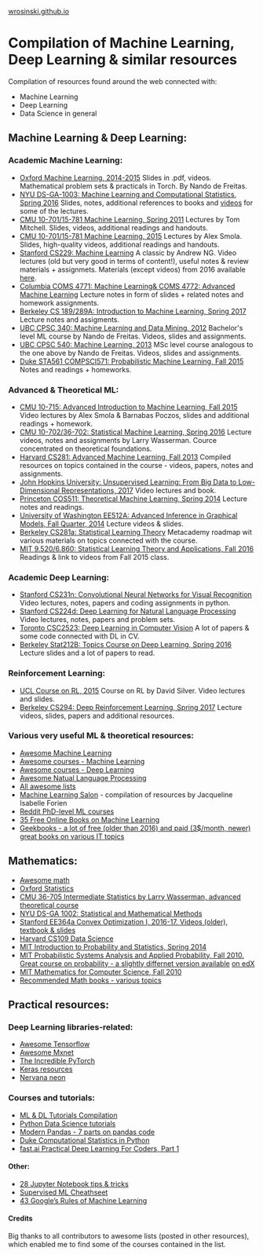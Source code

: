 [wrosinski.github.io](https://wrosinski.github.io/resources/ "Compilation of Machine Learning, Deep Learning & similar resources")

# Compilation of Machine Learning, Deep Learning & similar resources

Compilation of resources found around the web connected with:

* Machine Learning
* Deep Learning
* Data Science in general



##  Machine Learning & Deep Learning:

###  Academic Machine Learning:

* [Oxford Machine Learning, 2014-2015][1] Slides in .pdf, videos. Mathematical problem sets & practicals in Torch. By Nando de Freitas.
* [NYU DS-GA-1003: Machine Learning and Computational Statistics, Spring 2016][2] Slides, notes, additional references to books and [videos][3] for some of the lectures.
* [CMU 10-701/15-781 Machine Learning, Spring 2011][4] Lectures by Tom Mitchell. Slides, videos, additional readings and handouts.
* [CMU 10-701/15-781 Machine Learning, 2015][4] Lectures by Alex Smola. Slides, high-quality videos, additional readings and handouts.
* [Stanford CS229: Machine Learning][5] A classic by Andrew NG. Video lectures (old but very good in terms of content!), useful notes & review materials + assignmets. Materials (except videos) from 2016 available [here][6].
* [Columbia COMS 4771: Machine Learning& COMS 4772: Advanced Machine Learning][7] Lecture notes in form of slides + related notes and homework assignments.
* [Berkeley CS 189/289A: Introduction to Machine Learning, Spring 2017][8] Lecture notes and assigments.
* [UBC CPSC 340: Machine Learning and Data Mining, 2012][9] Bachelor's level ML course by Nando de Freitas. Videos, slides and assignments.
* [UBC CPSC 540: Machine Learning, 2013][10] MSc level course analogous to the one above by Nando de Freitas. Videos, slides and assignments.
* [Duke STA561 COMPSCI571: Probabilistic Machine Learning, Fall 2015][11] Notes and readings + homeworks.

###  Advanced & Theoretical ML:

* [CMU 10-715: Advanced Introduction to Machine Learning, Fall 2015][12] Video lectures by Alex Smola & Barnabas Poczos, slides and additional readings + homework.
* [CMU 10-702/36-702: Statistical Machine Learning, Spring 2016][13] Lecture videos, notes and assignments by Larry Wasserman. Cource concentrated on theoretical foundations.
* [Harvard CS281: Advanced Machine Learning, Fall 2013][14] Compiled resources on topics contained in the course - videos, papers, notes and assignments.
* [John Hopkins University: Unsupervised Learning: From Big Data to Low-Dimensional Representations, 2017][15] Video lectures and book.
* [Princeton COS511: Theoretical Machine Learning, Spring 2014][16] Lecture notes and readings.
* [University of Washington EE512A: Advanced Inference in Graphical Models, Fall Quarter, 2014][17] Lecture videos & slides.
* [Berkeley CS281a: Statistical Learning Theory][18] Metacademy roadmap wit various materials on topics connected with the course.
* [MIT 9.520/6.860: Statistical Learning Theory and Applications, Fall 2016][19] Readings & link to videos from Fall 2015 class.

###  Academic Deep Learning:

- [Stanford CS231n: Convolutional Neural Networks for Visual Recognition](http://cs231n.stanford.edu/) Video lectures, notes, papers and coding assignments in python.
- [Stanford CS224d: Deep Learning for Natural Language Processing](http://cs224d.stanford.edu/syllabus.html) Video lectures, notes, papers and problem sets.
- [Toronto CSC2523: Deep Learning in Computer Vision](http://www.cs.utoronto.ca/~fidler/teaching/2015/CSC2523.html) A lot of papers & some code connected with DL in CV.
- [Berkeley Stat212B: Topics Course on Deep Learning, Spring 2016](https://github.com/joanbruna/stat212b) Lecture slides and a lot of papers to read.

###  Reinforcement Learning:

- [UCL Course on RL, 2015](http://www0.cs.ucl.ac.uk/staff/D.Silver/web/Teaching.html) Course on RL by David Silver. Video lectures and slides.
- [Berkeley CS294: Deep Reinforcement Learning, Spring 2017](http://rll.berkeley.edu/deeprlcourse/) Lecture videos, slides, papers and additional resources.



###  Various very useful ML & theoretical resources:

- [Awesome Machine Learning](https://github.com/josephmisiti/awesome-machine-learning)
- [Awesome courses - Machine Learning](https://github.com/prakhar1989/awesome-courses#machine-learning)
- [Awesome courses - Deep Learning](https://github.com/ChristosChristofidis/awesome-deep-learning)
- [Awesome Natual Language Processing](https://github.com/keon/awesome-nlp)
- [All awesome lists](https://github.com/sindresorhus/awesome)
- [Machine Learning Salon](http://www.machinelearningsalon.org/index.html) - compilation of resources by Jacqueline Isabelle Forien
- [Reddit PhD-level ML courses](https://www.reddit.com/r/MachineLearning/comments/51qhc8/phdlevel_courses/)
- [35 Free Online Books on Machine Learning](https://dzone.com/articles/35-free-online-books-machine)
- [Geekbooks - a lot of free (older than 2016) and paid (3$/month, newer) great books on various IT topics](https://www.geekbooks.me/)





##  Mathematics:

- [Awesome math](https://github.com/rossant/awesome-math)
- [Oxford Statistics](http://www.stats.ox.ac.uk/~reinert/)
- [CMU 36-705 Intermediate Statistics by Larry Wasserman, advanced theoretical course](http://www.stat.cmu.edu/~larry/=stat705/)
- [NYU DS-GA 1002: Statistical and Mathematical Methods](http://www.cims.nyu.edu/~cfgranda/pages/DSGA1002_fall15/index.html)
- [Stanford EE364a Convex Optimization I, 2016-17. Videos (older), textbook & slides](http://stanford.edu/class/ee364a/)
- [Harvard CS109 Data Science](http://cs109.github.io/2015/)
- [MIT Introduction to Probability and Statistics, Spring 2014](https://ocw.mit.edu/courses/mathematics/18-05-introduction-to-probability-and-statistics-spring-2014/)
- [MIT Probabilistic Systems Analysis and Applied Probability, Fall 2010. Great course on probability - a slightly differnet version available](https://ocw.mit.edu/courses/electrical-engineering-and-computer-science/6-041-probabilistic-systems-analysis-and-applied-probability-fall-2010/) [on edX](https://www.edx.org/course/introduction-probability-science-mitx-6-041x-2)
- [MIT Mathematics for Computer Science, Fall 2010](https://ocw.mit.edu/courses/electrical-engineering-and-computer-science/6-042j-mathematics-for-computer-science-fall-2010/index.htm)
- [Recommended Math books - various topics](https://mathblog.com/mathematics-books/)





##  Practical resources:

### Deep Learning libraries-related:

- [Awesome Tensorflow](https://github.com/jtoy/awesome-tensorflow)
- [Awesome Mxnet](https://github.com/dmlc/mxnet/blob/master/example/README.md)
- [The Incredible PyTorch](https://github.com/ritchieng/the-incredible-pytorch)
- [Keras resources](https://github.com/fchollet/keras-resources/blob/master/README.md)
- [Nervana neon](https://github.com/NervanaSystems/neon)



### Courses and tutorials:

- [ML & DL Tutorials Compilation](https://github.com/ujjwalkarn/Machine-Learning-Tutorials)
- [Python Data Science tutorials](https://github.com/ujjwalkarn/DataSciencePython)
- [Modern Pandas - 7 parts on pandas code](https://tomaugspurger.github.io/modern-1.html)
- [Duke Computational Statistics in Python](https://people.duke.edu/~ccc14/sta-663/index.html)
- [fast.ai Practical Deep Learning For Coders, Part 1](http://course.fast.ai/index.html)



####  Other:

- [28 Jupyter Notebook tips & tricks](https://www.dataquest.io/blog/jupyter-notebook-tips-tricks-shortcuts/)
- [Supervised ML Cheathseet](https://github.com/rcompton/ml_cheat_sheet/blob/master/supervised_learning.ipynb)
- [43 Google’s Rules of Machine Learning](https://github.com/thundergolfer/google-rules-of-machine-learning)











####  Credits

Big thanks to all contributors to awesome lists (posted in other resources), which enabled me to find some of the courses contained in the list.

[1]: https://www.cs.ox.ac.uk/people/nando.defreitas/machinelearning/
[2]: http://davidrosenberg.github.io/ml2016/#home
[3]: https://www.youtube.com/channel/UCjxoi1kA0twXJsVnIq2vMHA/videos
[4]: http://www.cs.cmu.edu/~tom/10701_sp11/
[5]: https://see.stanford.edu/Course/CS229
[6]: http://cs229.stanford.edu/
[7]: http://www.cs.columbia.edu/learning/courses.html
[8]: https://people.eecs.berkeley.edu/~jrs/189/
[9]: http://www.cs.ubc.ca/~nando/340-2012/index.php
[10]: http://www.cs.ubc.ca/~nando/540-2013/index.html
[11]: http://www2.stat.duke.edu/~sayan/561/2015/
[12]: http://www.cs.cmu.edu/~bapoczos/Classes/ML10715_2015Fall/
[13]: http://www.stat.cmu.edu/~larry/%3Dsml/
[14]: http://www.seas.harvard.edu/courses/cs281/
[15]: http://www.vision.jhu.edu/teaching/learning/learning17/
[16]: https://www.cs.princeton.edu/courses/archive/spring14/cos511/index.html
[17]: http://j.ee.washington.edu/~bilmes/classes/ee512a_fall_2014/index.html
[18]: https://metacademy.org/roadmaps/cjrd/cs281a
[19]: http://www.mit.edu/~9.520/fall16/

